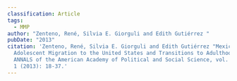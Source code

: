 ```yaml
---
classification: Article
tags:
  - MMP
author: "Zenteno, René, Silvia E. Giorguli and Edith Gutiérrez "
pubDate: "2013"
citation: 'Zenteno, René, Silvia E. Giorguli and Edith Gutiérrez "Mexican
  Adolescent Migration to the United States and Transitions to Adulthood." The
  ANNALS of the American Academy of Political and Social Science, vol. 648, no.
  1 (2013): 18-37.'
---
```

